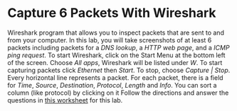 # Capture 6 Packets With Wireshark
Wireshark program that allows you to inspect packets that are sent to and from your computer. In this lab, you will take screenshots of at least 6 packets including packets for a *DNS lookup*, a *HTTP web page*, and a *ICMP ping request*.
To start Wireshark, click on the Start Menu at the bottom left of the screen.
Choose *All apps*,
Wireshark will be listed under *W*.
To start capturing packets click *Ethernet* then *Start*.
To stop, choose *Capture | Stop*. 
Every horizontal line represents a packet.
For each packet, there is a field for *Time*, *Source*, *Destination*, *Protocol*, *Length* and *Info*.
You can sort a column (like protocol) by clicking on it
Follow the directions and answer the questions in [this worksheet]() for this lab.
